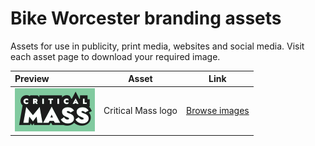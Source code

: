 # Bike Worcester branding assets

Assets for use in publicity, print media, websites and social media. Visit each asset page to download your required image.

| Preview | Asset | Link |
| :--- | :---: | :---: |
  | [![Critical Mass logo Default sticker](../assets/critical_mass-logo/critical_mass-logo-full-128.png)](critical_mass-logo.md) | Critical Mass logo | [Browse images](critical_mass-logo.md) |
